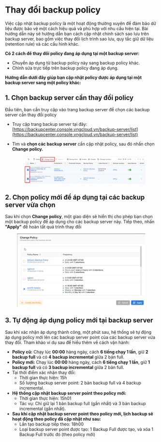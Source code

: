 # Thay đổi backup policy

Việc cập nhật backup policy là một hoạt động thường xuyên để đảm bảo dữ liệu được bảo vệ một cách hiệu quả và phù hợp với nhu cầu hiện tại. Bài hướng dẫn này sẽ hướng dẫn bạn cách cập nhật chính sách sao lưu trên backup server, bao gồm việc thay đổi lịch trình sao lưu, quy tắc giữ dữ liệu (retention rule) và các cấu hình khác.

**Có 2 cách để thay đổi policy đang áp dụng tại một backup server:**

* Chuyển áp dụng từ backup policy này sang backup policy khác.
* Chỉnh sửa trực tiếp trên backup policy đang áp dụng.

**Hướng dẫn dưới đây giúp bạn cập nhật policy được áp dụng tại một backup server sang một policy khác:**

## 1. Chọn backup server cần thay đổi policy

Đầu tiên, bạn cần truy cập vào trang backup server để chọn các backup server cần thay đổi policy

* Truy cập trang backup server tại đây: [https://backupcenter.console.vngcloud.vn/backup-server/list](https://backupcenter.console.vngcloud.vn/backup-server/list)
*   Tìm và **chọn các backup server** cần cập nhật policy, sau đó nhấn chọn **Change policy.**&#x20;

    <figure><img src="../../../../.gitbook/assets/image (780).png" alt=""><figcaption></figcaption></figure>

## 2. Chọn policy mới để áp dụng tại các backup server vừa chọn

Sau khi chọn **Change policy**, một giao diện sẽ hiển thị cho phép bạn chọn một backup policy để áp dụng cho các backup server này. Tiếp theo, nhấn **"Apply"** để hoàn tất quá trình thay đổi

<figure><img src="../../../../.gitbook/assets/image (781).png" alt=""><figcaption></figcaption></figure>

## 3. Tự động áp dụng policy mới tại backup server

Sau khi xác nhận áp dụng thành công, một phút sau, hệ thống sẽ tự động áp dụng policy mới lên các backup server point của các backup server vừa thay đổi. Tham khảo ví dụ sau để hiểu thêm về cách vận hành:

* **Policy cũ:** Chạy lúc **00:00** hàng ngày, cách **6 tiếng chạy 1 lần**, giữ **2 backup full** và có **4 backup incremental** giữa 2 bản full.
* **Policy mới:** Chạy lúc **00:00** hàng ngày, cách **6 tiếng chạy 1 lần**, giữ **1 backup full** và có **3 backup incremental** giữa 2 bản full.
* Tại thời điểm xác nhận thay đổi:
  * Thời gian thực hiện: 15h
  * Số lượng backup server point: 2 bản backup full và 4 backup incremental.
* **Hệ thống cập nhật backup server point theo policy mới:**
  * Thời gian thực hiện: 15h01
  * Tác vụ: Chỉ giữ lại 1 bản backup full (gần nhất) và 3 bản backup incremental (gần nhất).
* **Sau khi cập nhật backup server point theo policy mới, lịch backup sẽ hoạt động theo policy đã cập nhật như sau:**
  * Lần tạo backup tiếp theo: 18h00
  * Loại backup server point được tạo: 1 Backup Full được tạo, và xóa 1 Backup Full trước đó (theo policy mới)
